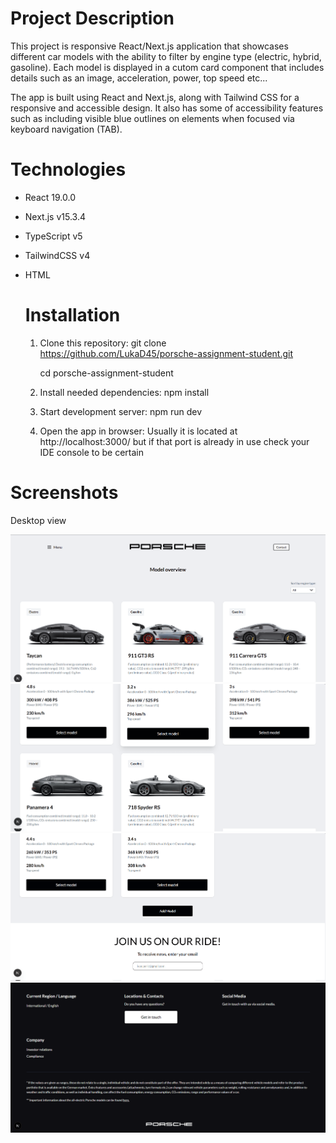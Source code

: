 # Project Description

This project is responsive React/Next.js application that showcases different car models with the ability to filter by engine type (electric, hybrid, gasoline). Each model is displayed in a cutom card component that includes details such as an image, acceleration, power, top speed etc...

The app is built using React and Next.js, along with Tailwind CSS for a responsive and accessible design. It also has some of accessibility features such as including visible blue outlines on elements when focused via keyboard navigation (TAB).

# Technologies

- React 19.0.0
- Next.js v15.3.4
- TypeScript v5
- TailwindCSS v4
- HTML

  # Installation

  1. Clone this repository:
     git clone https://github.com/LukaD45/porsche-assignment-student.git

     cd porsche-assignment-student

  2. Install needed dependencies:
     npm install

  3. Start development server:
     npm run dev

  4. Open the app in browser:
     Usually it is located at http://localhost:3000/ but if that port is already in use check your IDE console to be certain

# Screenshots

Desktop view

![Desktop view](./screenshots/screenshot-1.png)
![Desktop view](./screenshots/screenshot-2.png)
![Desktop view](./screenshots/screenshot-3.png)
![Desktop view](./screenshots/screenshot-4.png)
